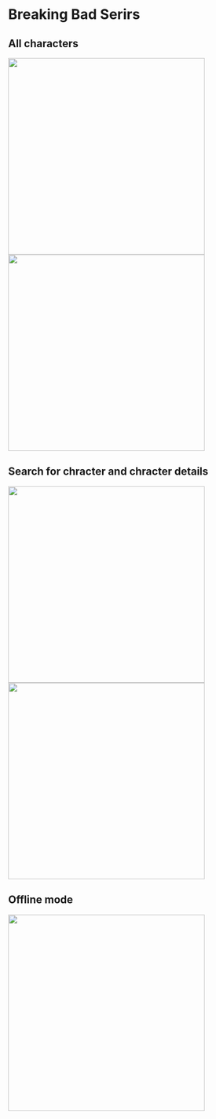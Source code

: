 # Breaking Bad Serirs


## All characters
<img src="screenshots/first.jpg" width = "400"> <img src="screenshots/second.jpg" width = "400">
## Search for chracter and chracter details
<img src="screenshots/third.jpg" width = "400"> <img src="screenshots/fourth.jpg" width = "400"> 
## Offline mode
<img src="screenshots/fifth.jpg" width = "400"> 
